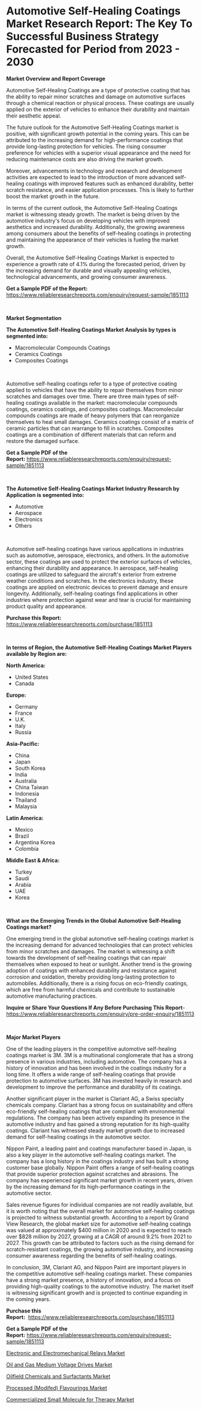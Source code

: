 <p><h1>Automotive Self-Healing Coatings Market Research Report: The Key To Successful Business Strategy Forecasted for Period from 2023 - 2030</h1></p><p><strong>Market Overview and Report Coverage</strong></p>
<p><p>Automotive Self-Healing Coatings are a type of protective coating that has the ability to repair minor scratches and damage on automotive surfaces through a chemical reaction or physical process. These coatings are usually applied on the exterior of vehicles to enhance their durability and maintain their aesthetic appeal.</p><p>The future outlook for the Automotive Self-Healing Coatings market is positive, with significant growth potential in the coming years. This can be attributed to the increasing demand for high-performance coatings that provide long-lasting protection for vehicles. The rising consumer preference for vehicles with a superior visual appearance and the need for reducing maintenance costs are also driving the market growth.</p><p>Moreover, advancements in technology and research and development activities are expected to lead to the introduction of more advanced self-healing coatings with improved features such as enhanced durability, better scratch resistance, and easier application processes. This is likely to further boost the market growth in the future.</p><p>In terms of the current outlook, the Automotive Self-Healing Coatings market is witnessing steady growth. The market is being driven by the automotive industry's focus on developing vehicles with improved aesthetics and increased durability. Additionally, the growing awareness among consumers about the benefits of self-healing coatings in protecting and maintaining the appearance of their vehicles is fueling the market growth.</p><p>Overall, the Automotive Self-Healing Coatings Market is expected to experience a growth rate of 4.1% during the forecasted period, driven by the increasing demand for durable and visually appealing vehicles, technological advancements, and growing consumer awareness.</p></p>
<p><strong>Get a Sample PDF of the Report:</strong> <a href="https://www.reliableresearchreports.com/enquiry/request-sample/1851113">https://www.reliableresearchreports.com/enquiry/request-sample/1851113</a></p>
<p>&nbsp;</p>
<p><strong>Market Segmentation</strong></p>
<p><strong>The Automotive Self-Healing Coatings Market Analysis by types is segmented into:</strong></p>
<p><ul><li>Macromolecular Compounds Coatings</li><li>Ceramics Coatings</li><li>Composites Coatings</li></ul></p>
<p>&nbsp;</p>
<p><p>Automotive self-healing coatings refer to a type of protective coating applied to vehicles that have the ability to repair themselves from minor scratches and damages over time. There are three main types of self-healing coatings available in the market: macromolecular compounds coatings, ceramics coatings, and composites coatings. Macromolecular compounds coatings are made of heavy polymers that can reorganize themselves to heal small damages. Ceramics coatings consist of a matrix of ceramic particles that can rearrange to fill in scratches. Composites coatings are a combination of different materials that can reform and restore the damaged surface.</p></p>
<p><strong>Get a Sample PDF of the Report:</strong>&nbsp;<a href="https://www.reliableresearchreports.com/enquiry/request-sample/1851113">https://www.reliableresearchreports.com/enquiry/request-sample/1851113</a></p>
<p>&nbsp;</p>
<p><strong>The Automotive Self-Healing Coatings Market Industry Research by Application is segmented into:</strong></p>
<p><ul><li>Automotive</li><li>Aerospace</li><li>Electronics</li><li>Others</li></ul></p>
<p>&nbsp;</p>
<p><p>Automotive self-healing coatings have various applications in industries such as automotive, aerospace, electronics, and others. In the automotive sector, these coatings are used to protect the exterior surfaces of vehicles, enhancing their durability and appearance. In aerospace, self-healing coatings are utilized to safeguard the aircraft's exterior from extreme weather conditions and scratches. In the electronics industry, these coatings are applied on electronic devices to prevent damage and ensure longevity. Additionally, self-healing coatings find applications in other industries where protection against wear and tear is crucial for maintaining product quality and appearance.</p></p>
<p><strong>Purchase this Report:</strong>&nbsp; <a href="https://www.reliableresearchreports.com/purchase/1851113">https://www.reliableresearchreports.com/purchase/1851113</a></p>
<p>&nbsp;</p>
<p><strong>In terms of Region, the Automotive Self-Healing Coatings Market Players available by Region are:</strong></p>
<p>
    <p> <strong> North America: </strong>
        <ul>
            <li>United States</li>
            <li>Canada</li>
        </ul>
        </p> 
    <p> <strong> Europe: </strong>
        <ul>
            <li>Germany</li>
            <li>France</li>
            <li>U.K.</li>
            <li>Italy</li>
            <li>Russia</li>
        </ul>
        </p> 
    <p> <strong> Asia-Pacific: </strong>
        <ul>
            <li>China</li>
            <li>Japan</li>
            <li>South Korea</li>
            <li>India</li>
            <li>Australia</li>
            <li>China Taiwan</li>
            <li>Indonesia</li>
            <li>Thailand</li>
            <li>Malaysia</li>
        </ul>
        </p> 
    <p> <strong> Latin America: </strong>
        <ul>
            <li>Mexico</li>
            <li>Brazil</li>
            <li>Argentina Korea</li>
            <li>Colombia</li>
        </ul>
        </p> 
    <p> <strong> Middle East & Africa: </strong>
        <ul>
            <li>Turkey</li>
            <li>Saudi</li>
            <li>Arabia</li>
            <li>UAE</li>
            <li>Korea</li>
        </ul>
    </p>
    </p>
<p>&nbsp;</p>
<p><strong>What are the Emerging Trends in the Global Automotive Self-Healing Coatings market?</strong></p>
<p><p>One emerging trend in the global automotive self-healing coatings market is the increasing demand for advanced technologies that can protect vehicles from minor scratches and damages. The market is witnessing a shift towards the development of self-healing coatings that can repair themselves when exposed to heat or sunlight. Another trend is the growing adoption of coatings with enhanced durability and resistance against corrosion and oxidation, thereby providing long-lasting protection to automobiles. Additionally, there is a rising focus on eco-friendly coatings, which are free from harmful chemicals and contribute to sustainable automotive manufacturing practices.</p></p>
<p><strong>Inquire or Share Your Questions If Any Before Purchasing This Report</strong>- <a href="https://www.reliableresearchreports.com/enquiry/pre-order-enquiry/1851113">https://www.reliableresearchreports.com/enquiry/pre-order-enquiry/1851113</a></p>
<p>&nbsp;</p>
<p><strong>Major Market Players</strong></p>
<p><p>One of the leading players in the competitive automotive self-healing coatings market is 3M. 3M is a multinational conglomerate that has a strong presence in various industries, including automotive. The company has a history of innovation and has been involved in the coatings industry for a long time. It offers a wide range of self-healing coatings that provide protection to automotive surfaces. 3M has invested heavily in research and development to improve the performance and durability of its coatings.</p><p>Another significant player in the market is Clariant AG, a Swiss specialty chemicals company. Clariant has a strong focus on sustainability and offers eco-friendly self-healing coatings that are compliant with environmental regulations. The company has been actively expanding its presence in the automotive industry and has gained a strong reputation for its high-quality coatings. Clariant has witnessed steady market growth due to increased demand for self-healing coatings in the automotive sector.</p><p>Nippon Paint, a leading paint and coatings manufacturer based in Japan, is also a key player in the automotive self-healing coatings market. The company has a long history in the coatings industry and has built a strong customer base globally. Nippon Paint offers a range of self-healing coatings that provide superior protection against scratches and abrasions. The company has experienced significant market growth in recent years, driven by the increasing demand for its high-performance coatings in the automotive sector.</p><p>Sales revenue figures for individual companies are not readily available, but it is worth noting that the overall market for automotive self-healing coatings is projected to witness substantial growth. According to a report by Grand View Research, the global market size for automotive self-healing coatings was valued at approximately $400 million in 2020 and is expected to reach over $828 million by 2027, growing at a CAGR of around 9.2% from 2021 to 2027. This growth can be attributed to factors such as the rising demand for scratch-resistant coatings, the growing automotive industry, and increasing consumer awareness regarding the benefits of self-healing coatings.</p><p>In conclusion, 3M, Clariant AG, and Nippon Paint are important players in the competitive automotive self-healing coatings market. These companies have a strong market presence, a history of innovation, and a focus on providing high-quality coatings to the automotive industry. The market itself is witnessing significant growth and is projected to continue expanding in the coming years.</p></p>
<p><strong>Purchase this Report:</strong>&nbsp;&nbsp;<a href="https://www.reliableresearchreports.com/purchase/1851113">https://www.reliableresearchreports.com/purchase/1851113</a></p>
<p></p>
<p><strong>Get a Sample PDF of the Report:</strong>&nbsp;<a href="https://www.reliableresearchreports.com/enquiry/request-sample/1851113">https://www.reliableresearchreports.com/enquiry/request-sample/1851113</a></p>
<p><p><a href="https://www.linkedin.com/pulse/electronic-electromechanical-relays-market-research-4rpvf/">Electronic and Electromechanical Relays Market</a></p><p><a href="https://www.linkedin.com/pulse/oil-gas-medium-voltage-drives-market-research-aukyf/">Oil and Gas Medium Voltage Drives Market</a></p><p><a href="https://www.linkedin.com/pulse/oilfield-chemicals-surfactants-market-research-report-unlocks-ibpof/">Oilfield Chemicals and Surfactants Market</a></p><p><a href="https://medium.com/@moribenton733320/processed-modifed-flavourings-market-comprehensive-assessment-by-type-application-and-fef4fc2e9caa">Processed (Modifed) Flavourings Market</a></p><p><a href="https://medium.com/@jerez43343/commercialized-small-molecule-for-therapy-market-furnishes-information-on-market-share-market-1f8ae328861a">Commercialized Small Molecule for Therapy Market</a></p></p>